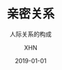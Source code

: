 ---
layout:     post                    # 使用的布局（不需要改）
title:     	亲密关系            		# 标题 
subtitle:  	人际关系的构成      		#副标题   
date:       2019-01-01              # 时间
author:     XHN                     # 作者
header-img: img/post-bg-mma-qmar.jpg    #这篇文章标题背景图片
catalog: true                       # 是否归档
tags:                               #标签
    - 终身学习
---